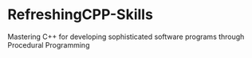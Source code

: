 # RefreshingCPP-Skills
Mastering C++ for developing sophisticated software programs through Procedural Programming
